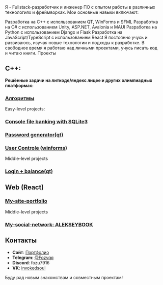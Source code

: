 Я - Fullstack-разработчик и инженер ПО с опытом работы в различных технологиях и фреймворках. Мои основные навыки включают:

Разработка на C++ с использованием QT, WinForms и SFML
Разработка на C# с использованием Unity, ASP.NET, Avalonia и MAUI
Разработка на Python с использованием Django и Flask
Разработка на JavaScript/TypeScript с использованием React
Я постоянно учусь и развиваюсь, изучая новые технологии и подходы к разработке. В свободное время я работаю над личными проектами, учусь писать код и читаю книги.
 Проекты
 
## C++:
**Решённые задачи на литкоде/яндекс лицее и других олимпиадных платформах**: 
### [Алгоритмы](https://github.com/Fozu7916/algorithms)
Easy-level projects:
### [Console file banking with SQLite3](https://github.com/Fozu7916/Sql-bebe)
### [Password generator(qt)](https://github.com/Fozu7916/Password-Generator-QT)
### [User Controle (winforms)](https://github.com/Fozu7916/Winforms-User-controle/tree/main)

Middle-level projects
### [Login + balance(qt)](https://github.com/Fozu7916/Login-balance-qt-)

## Web (React)

### [My-site-portfolio](https://github.com/Fozu7916/My-site-portfolio)
Middle-level projects
### [My-social-network: ALEKSEYBOOK](https://github.com/Fozu7916/xxxdiscord)




## Контакты

- **Сайт**: [Портфолио](https://fozu-portfolio.netlify.app/)
- **Telegram**: [@Fozyqq](https://t.me/Fozyqq)
- **Discord**: fozu7916
- **VK**: [invokedsoul](https://vk.com/invokedsoul)

Буду рад новым знакомствам и совместным проектам!
